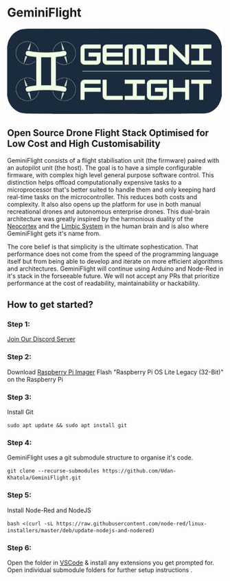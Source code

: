 # GeminiFlight
![GeminiFlight Logo](Logo.png)

## Open Source Drone Flight Stack Optimised for Low Cost and High Customisability
GeminiFlight consists of a flight stabilisation unit (the firmware) paired with an autopilot unit (the host). The goal is to have a simple configurable firmware, with complex high level general purpose software control. This distinction helps offload computationally expensive tasks to a microprocessor that's better suited to handle them and only keeping hard real-time tasks on the microcontroller. This reduces both costs and complexity. It also also opens up the platform for use in both manual recreational drones and autonomous enterprise drones. This dual-brain architecture was greatly inspired by the harmonious duality of the [Neocortex](https://en.wikipedia.org/wiki/Neocortex) and the [Limbic System](https://en.wikipedia.org/wiki/Limbic_system) in the human brain and is also where GeminiFlight gets it's name from.

The core belief is that simplicity is the ultimate sophestication. That performance does not come from the speed of the programming language itself but from being able to develop and iterate on more efficient algorithms and architectures. GeminiFlight will continue using Arduino and Node-Red in it's stack in the forseeable future. We will not accept any PRs that prioritize performance at the cost of readability, maintainability or hackability.

## How to get started?

### Step 1:
[Join Our Discord Server](https://discord.gg/HdWe3RSFJ6)

### Step 2:
Download [Raspberry Pi Imager](https://www.raspberrypi.com/software/)
Flash "Raspberry Pi OS Lite Legacy (32-Bit)" on the Raspberry Pi

### Step 3:
Install Git
```
sudo apt update && sudo apt install git
```
### Step 4:
GeminiFlight uses a git submodule structure to organise it's code.
```
git clone --recurse-submodules https://github.com/Udan-Khatola/GeminiFlight.git 
```
### Step 5:
Install Node-Red and NodeJS
```
bash <(curl -sL https://raw.githubusercontent.com/node-red/linux-installers/master/deb/update-nodejs-and-nodered)
```
### Step 6:
Open the folder in [VSCode](https://code.visualstudio.com/) & install any extensions you get prompted for.
Open individual submodule folders for further setup instructions .

